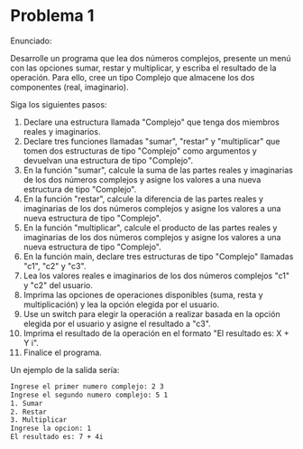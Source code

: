 # Problema 1

Enunciado:

Desarrolle un programa que lea dos números complejos, presente un menú con las opciones sumar, restar y multiplicar, y escriba el resultado de la operación. Para ello, cree un tipo Complejo que almacene los dos componentes (real, imaginario).

Siga los siguientes pasos:

1. Declare una estructura llamada "Complejo" que tenga dos miembros reales y imaginarios.
2. Declare tres funciones llamadas "sumar", "restar" y "multiplicar" que tomen dos estructuras de tipo "Complejo" como argumentos y devuelvan una estructura de tipo "Complejo".
3. En la función "sumar", calcule la suma de las partes reales y imaginarias de los dos números complejos y asigne los valores a una nueva estructura de tipo "Complejo". 
4. En la función "restar", calcule la diferencia de las partes reales y imaginarias de los dos números complejos y asigne los valores a una nueva estructura de tipo "Complejo". 
5. En la función "multiplicar", calcule el producto de las partes reales y imaginarias de los dos números complejos y asigne los valores a una nueva estructura de tipo "Complejo". 
6. En la función main, declare tres estructuras de tipo "Complejo" llamadas "c1", "c2" y "c3". 
7. Lea los valores reales e imaginarios de los dos números complejos "c1" y "c2" del usuario. 
8. Imprima las opciones de operaciones disponibles (suma, resta y multiplicación) y lea la opción elegida por el usuario. 
9. Use un switch para elegir la operación a realizar basada en la opción elegida por el usuario y asigne el resultado a "c3". 
10. Imprima el resultado de la operación en el formato "El resultado es: X + Y i". 
11. Finalice el programa.

Un ejemplo de la salida sería:

```bash
Ingrese el primer numero complejo: 2 3
Ingrese el segundo numero complejo: 5 1
1. Sumar
2. Restar
3. Multiplicar
Ingrese la opcion: 1
El resultado es: 7 + 4i

```